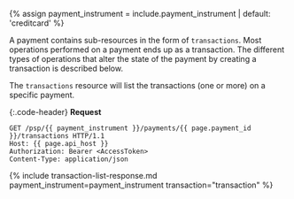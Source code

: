 {% assign payment_instrument = include.payment_instrument | default: 'creditcard' %}

A payment contains sub-resources in the form of `transactions`. Most operations
performed on a payment ends up as a transaction. The different types of
operations that alter the state of the payment by creating a transaction is
described below.

The `transactions` resource will list the transactions (one or more) on a
specific payment.

{:.code-header}
**Request**

```http
GET /psp/{{ payment_instrument }}/payments/{{ page.payment_id }}/transactions HTTP/1.1
Host: {{ page.api_host }}
Authorization: Bearer <AccessToken>
Content-Type: application/json
```

{% include transaction-list-response.md payment_instrument=payment_instrument transaction="transaction" %}
